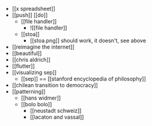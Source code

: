 - [[x spreadsheet]]
- [[push]] [[do]]
	- [[file handler]]
		- ![[file handler]] 
	- [[stoa]]
		- [[stoa.png]] should work, it doesn't, see above
- [[reimagine the internet]]
- [[beautiful]]
- [[chris aldrich]]
- [[flutter]]
- [[visualizing sep]]
  - [[sep]] == [[stanford encyclopedia of philosophy]]
- [[chilean transition to democracy]]
- [[patterning]]
	- [[hans widmer]]
	- [[bolo bolo]]
		- [[neustadt schweiz]]
		- [[lacaton and vassal]]